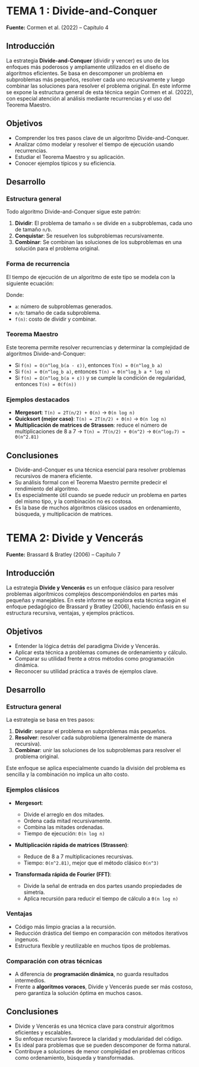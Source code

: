 # TEMA 1 : Divide-and-Conquer 

**Fuente:** Cormen et al. (2022) – Capítulo 4



## Introducción

La estrategia **Divide-and-Conquer** (dividir y vencer) es uno de los enfoques más poderosos y ampliamente utilizados en el diseño de algoritmos eficientes. Se basa en descomponer un problema en subproblemas más pequeños, resolver cada uno recursivamente y luego combinar las soluciones para resolver el problema original. En este informe se expone la estructura general de esta técnica según Cormen et al. (2022), con especial atención al análisis mediante recurrencias y el uso del Teorema Maestro.



## Objetivos

- Comprender los tres pasos clave de un algoritmo Divide-and-Conquer.
- Analizar cómo modelar y resolver el tiempo de ejecución usando recurrencias.
- Estudiar el Teorema Maestro y su aplicación.
- Conocer ejemplos típicos y su eficiencia.



## Desarrollo

### Estructura general

Todo algoritmo Divide-and-Conquer sigue este patrón:

1. **Dividir**: El problema de tamaño `n` se divide en `a` subproblemas, cada uno de tamaño `n/b`.
2. **Conquistar**: Se resuelven los subproblemas recursivamente.
3. **Combinar**: Se combinan las soluciones de los subproblemas en una solución para el problema original.

### Forma de recurrencia

El tiempo de ejecución de un algoritmo de este tipo se modela con la siguiente ecuación:





Donde:
- `a`: número de subproblemas generados.
- `n/b`: tamaño de cada subproblema.
- `f(n)`: costo de dividir y combinar.

### Teorema Maestro

Este teorema permite resolver recurrencias y determinar la complejidad de algoritmos Divide-and-Conquer:

- Si `f(n) = O(n^log_b(a - ε))`, entonces `T(n) = Θ(n^log_b a)`
- Si `f(n) = Θ(n^log_b a)`, entonces `T(n) = Θ(n^log_b a * log n)`
- Si `f(n) = Ω(n^log_b(a + ε))` y se cumple la condición de regularidad, entonces `T(n) = Θ(f(n))`

### Ejemplos destacados

- **Mergesort**: `T(n) = 2T(n/2) + Θ(n)` → `Θ(n log n)`
- **Quicksort (mejor caso)**: `T(n) = 2T(n/2) + Θ(n)` → `Θ(n log n)`
- **Multiplicación de matrices de Strassen**: reduce el número de multiplicaciones de 8 a 7 → `T(n) = 7T(n/2) + Θ(n^2)` → `Θ(n^log₂7) ≈ Θ(n^2.81)`



## Conclusiones

- Divide-and-Conquer es una técnica esencial para resolver problemas recursivos de manera eficiente.
- Su análisis formal con el Teorema Maestro permite predecir el rendimiento del algoritmo.
- Es especialmente útil cuando se puede reducir un problema en partes del mismo tipo, y la combinación no es costosa.
- Es la base de muchos algoritmos clásicos usados en ordenamiento, búsqueda, y multiplicación de matrices.



# TEMA 2: Divide y Vencerás  
**Fuente:** Brassard & Bratley (2006) – Capítulo 7

## Introducción

La estrategia **Divide y Vencerás** es un enfoque clásico para resolver problemas algorítmicos complejos descomponiéndolos en partes más pequeñas y manejables. En este informe se explora esta técnica según el enfoque pedagógico de Brassard y Bratley (2006), haciendo énfasis en su estructura recursiva, ventajas, y ejemplos prácticos.

## Objetivos

- Entender la lógica detrás del paradigma Divide y Vencerás.
- Aplicar esta técnica a problemas comunes de ordenamiento y cálculo.
- Comparar su utilidad frente a otros métodos como programación dinámica.
- Reconocer su utilidad práctica a través de ejemplos clave.



## Desarrollo

### Estructura general

La estrategia se basa en tres pasos:

1. **Dividir**: separar el problema en subproblemas más pequeños.
2. **Resolver**: resolver cada subproblema (generalmente de manera recursiva).
3. **Combinar**: unir las soluciones de los subproblemas para resolver el problema original.

Este enfoque se aplica especialmente cuando la división del problema es sencilla y la combinación no implica un alto costo.

### Ejemplos clásicos

- **Mergesort**:
  - Divide el arreglo en dos mitades.
  - Ordena cada mitad recursivamente.
  - Combina las mitades ordenadas.
  - Tiempo de ejecución: `Θ(n log n)`

- **Multiplicación rápida de matrices (Strassen)**:
  - Reduce de 8 a 7 multiplicaciones recursivas.
  - Tiempo: `Θ(n^2.81)`, mejor que el método clásico `Θ(n^3)`

- **Transformada rápida de Fourier (FFT)**:
  - Divide la señal de entrada en dos partes usando propiedades de simetría.
  - Aplica recursión para reducir el tiempo de cálculo a `Θ(n log n)`

### Ventajas

- Código más limpio gracias a la recursión.
- Reducción drástica del tiempo en comparación con métodos iterativos ingenuos.
- Estructura flexible y reutilizable en muchos tipos de problemas.

### Comparación con otras técnicas

- A diferencia de **programación dinámica**, no guarda resultados intermedios.
- Frente a **algoritmos voraces**, Divide y Vencerás puede ser más costoso, pero garantiza la solución óptima en muchos casos.



## Conclusiones

- Divide y Vencerás es una técnica clave para construir algoritmos eficientes y escalables.
- Su enfoque recursivo favorece la claridad y modularidad del código.
- Es ideal para problemas que se pueden descomponer de forma natural.
- Contribuye a soluciones de menor complejidad en problemas críticos como ordenamiento, búsqueda y transformadas.






